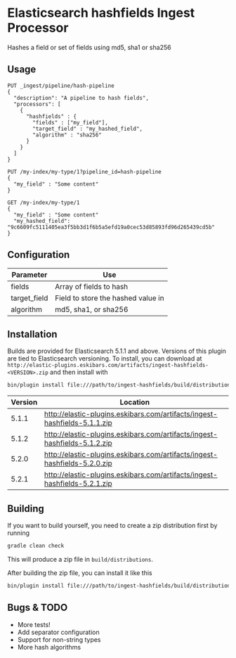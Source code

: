 # Elasticsearch hashfields Ingest Processor

Hashes a field or set of fields using md5, sha1 or sha256

## Usage


```
PUT _ingest/pipeline/hash-pipeline
{
  "description": "A pipeline to hash fields",
  "processors": [
    {
      "hashfields" : {
        "fields" : ["my_field"],
        "target_field" : "my_hashed_field",
        "algorithm" : "sha256"
      }
    }
  ]
}

PUT /my-index/my-type/1?pipeline_id=hash-pipeline
{
  "my_field" : "Some content"
}

GET /my-index/my-type/1
{
  "my_field" : "Some content"
  "my_hashed_field": "9c6609fc5111405ea3f5bb3d1f6b5a5efd19a0cec53d85893fd96d265439cd5b"
}
```

## Configuration

| Parameter     | Use                       |
| ------------- | ------------------------- |
| fields        | Array of fields to hash   |
| target_field  | Field to store the hashed value in |
| algorithm     | md5, sha1, or sha256 |

## Installation
Builds are provided for Elasticsearch 5.1.1 and above.  Versions of this plugin are tied to Elasticsearch versioning.
To install, you can download at `http://elastic-plugins.eskibars.com/artifacts/ingest-hashfields-<VERSION>.zip` and then install with

```bash
bin/plugin install file:///path/to/ingest-hashfields/build/distribution/ingest-hashfields-<VERSION>.zip
```

| Version | Location |
| ------- | -------- |
| 5.1.1 | http://elastic-plugins.eskibars.com/artifacts/ingest-hashfields-5.1.1.zip |
| 5.1.2 | http://elastic-plugins.eskibars.com/artifacts/ingest-hashfields-5.1.2.zip |
| 5.2.0 | http://elastic-plugins.eskibars.com/artifacts/ingest-hashfields-5.2.0.zip |
| 5.2.1 | http://elastic-plugins.eskibars.com/artifacts/ingest-hashfields-5.2.1.zip |

## Building

If you want to build yourself, you need to create a zip distribution first by running

```bash
gradle clean check
```

This will produce a zip file in `build/distributions`.

After building the zip file, you can install it like this

```bash
bin/plugin install file:///path/to/ingest-hashfields/build/distribution/ingest-hashfields-<VERSION>.zip
```

## Bugs & TODO

* More tests!
* Add separator configuration
* Support for non-string types
* More hash algorithms


